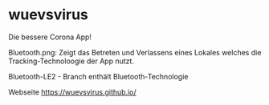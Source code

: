 # wuevsvirus
Die bessere Corona App!

Bluetooth.png: Zeigt das Betreten und Verlassens eines Lokales welches die Tracking-Technoloogie der App nutzt.

Bluetooth-LE2 - Branch enthält Bluetooth-Technologie


Webseite
https://wuevsvirus.github.io/

